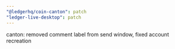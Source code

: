 ```yaml
---
"@ledgerhq/coin-canton": patch
"ledger-live-desktop": patch
---
```


canton: removed comment label from send window, fixed account recreation
